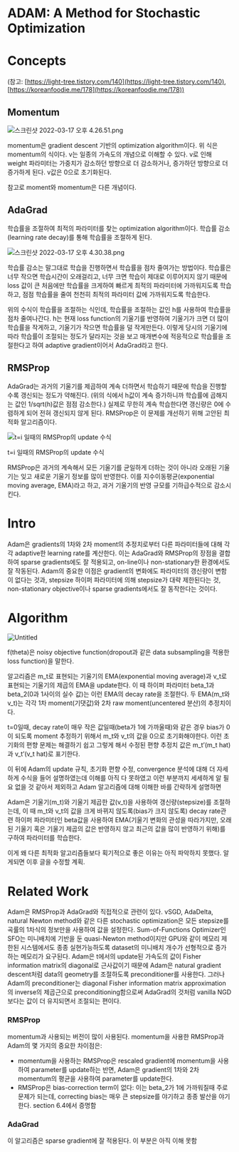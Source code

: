 # ADAM: A Method for Stochastic Optimization

# Concepts

(참고: [https://light-tree.tistory.com/140](https://light-tree.tistory.com/140), [https://koreanfoodie.me/178](https://koreanfoodie.me/178))

## Momentum

![스크린샷 2022-03-17 오후 4.26.51.png](ADAM%20A%20Met%207aae1/%E1%84%89%E1%85%B3%E1%84%8F%E1%85%B3%E1%84%85%E1%85%B5%E1%86%AB%E1%84%89%E1%85%A3%E1%86%BA_2022-03-17_%E1%84%8B%E1%85%A9%E1%84%92%E1%85%AE_4.26.51.png)

momentum은 gradient descent 기반의 optimization algorithm이다. 위 식은 momentum의 식이다. v는 일종의 가속도의 개념으로 이해할 수 있다. v로 인해 weight 파라미터는 가중치가 감소하던 방향으로 더 감소하거나, 증가하던 방향으로 더 증가하게 된다. v값은 0으로 초기화된다.

참고로 moment와 momentum은 다른 개념이다.

## AdaGrad

학습률을 조절하여 최적의 파라미터를 찾는 optimization algorithm이다. 학습률 감소(learning rate decay)를 통해 학습률을 조절하게 된다.

![스크린샷 2022-03-17 오후 4.30.38.png](ADAM%20A%20Met%207aae1/%E1%84%89%E1%85%B3%E1%84%8F%E1%85%B3%E1%84%85%E1%85%B5%E1%86%AB%E1%84%89%E1%85%A3%E1%86%BA_2022-03-17_%E1%84%8B%E1%85%A9%E1%84%92%E1%85%AE_4.30.38.png)

학습률 감소는 말그대로 학습을 진행하면서 학습률을 점차 줄여가는 방법이다. 학습률은 너무 작으면 학습시간이 오래걸리고, 너무 크면 학습이 제대로 이루어지지 않기 때문에 loss 값이 큰 처음에만 학습률을 크게하여 빠르게 최적의 파라미터에 가까워지도록 학습하고, 점점 학습률을 줄여 천천히 최적의 파라미터 값에 가까워지도록 학습한다. 

위의 수식이 학습률을 조절하는 식인데, 학습률을 조절하는 값인 h를 사용하여 학습률을 점차 줄여나간다. h는 현재 loss function의 기울기를 반영하여 기울기가 크면 더 많이 학습률을 작게하고, 기울기가 작으면 학습률을 덜 작게만든다. 이렇게 당시의 기울기에 따라 학습률이 조절되는 정도가 달라지는 것을 보고 매개변수에 적응적으로 학습률을 조절한다고 하여 adaptive gradient이어서 AdaGrad라고 한다. 

## RMSProp

AdaGrad는 과거의 기울기를 제곱하여 계속 더하면서 학습하기 때문에 학습을 진행할수록 갱신되는 정도가 약해진다. (위의 식에서 h값이 계속 증가하니까 학습률에 곱해지는 값인 1/sqrt(h)값은 점점 감소한다.) 실제로 무한히 계속 학습한다면 갱신량은 0에 수렴하게 되어 전혀 갱신되지 않게 된다. RMSProp은 이 문제를 개선하기 위해 고안된 최적화 알고리즘이다.

![t=i 일때의 RMSProp의 update 수식](ADAM%20A%20Met%207aae1/%E1%84%89%E1%85%B3%E1%84%8F%E1%85%B3%E1%84%85%E1%85%B5%E1%86%AB%E1%84%89%E1%85%A3%E1%86%BA_2022-03-17_%E1%84%8B%E1%85%A9%E1%84%92%E1%85%AE_4.53.48.png)

t=i 일때의 RMSProp의 update 수식

RMSProp은 과거의 계속해서 모든 기울기를 균일하게 더하는 것이 아니라 오래된 기울기는 잊고 새로운 기울기 정보를 많이 반영한다. 이를 지수이동평균(exponential moving average, EMA)라고 하고, 과거 기울기의 반영 규모를 기하급수적으로 감소시킨다.

# **Intro**

Adam은 gradients의 1차와 2차 moment의 추정치로부터 다른 파라미터들에 대해 각각 adaptive한 learning rate를 계산한다. 이는 AdaGrad와 RMSProp의 장점을 결합하여 sparse gradients에도 잘 적용되고, on-line이나 non-stationary한 환경에서도 잘 작동된다. Adam의 중요한 이점은 gradient의 변화에도 파라미터의 갱신량이 변함이 없다는 것과, stepsize 하이퍼 파라미터에 의해 stepsize가 대략 제한된다는 것, non-stationary objective이나 sparse gradients에서도 잘 동작한다는 것이다. 

# Algorithm

![Untitled](ADAM%20A%20Met%207aae1/Untitled.png)

f(theta)은 noisy objective function(dropout과 같은 data subsampling을 적용한 loss function)을 말한다. 

알고리즘은 m_t로 표현되는 기울기의 EMA(exponential moving average)과 v_t로 표현되는 기울기의 제곱의 EMA을 update한다. 이 때 하이퍼 파라미터 beta_1과 beta_2(0과 1사이의 실수 값)는 이런 EMA의 decay rate을 조절한다. 두 EMA(m_t와 v_t)는 각각 1차 moment(기댓값)와 2차 raw moment(uncentered 분산)의 추정치이다. 

t=0일때, decay rate이 매우 작은 값일때(beta가 1에 가까울때)와 같은 경우 bias가 0이 되도록 moment 추정하기 위해서 m_t와 v_t의 값을 0으로 초기화해야한다. 이런 초기화의 편향 문제는 해결하기 쉽고 그렇게 해서 수정된 편향 추정치 값은 m_t’(m_t hat)과 v_t’(v_t hat)로 표기한다.

이 뒤에 Adam의 update 규칙, 초기화 편향 수정, convergence 분석에 대해 더 자세하게 수식을 들어 설명하였는데 이해를 아직 다 못하였고 이런 부분까지 세세하게 알 필요 없을 것 같아서 제외하고 Adam 알고리즘에 대해 이해한 바를 간략하게 설명하면 

Adam은 기울기(m_t)와 기울기 제곱한 값(v_t)을 사용하여 갱신량(stepsize)를 조절하는데, 이 때 m_t와 v_t의 값을 크게 바뀌지 않도록(bias가 크지 않도록) decay rate관련 하이퍼 파라미터인 beta값을 사용하여 EMA(기울기 변화의 관성을 따라가지만, 오래된 기울기 혹은 기울기 제곱의 값은 반영하지 않고 최근의 값을 많이 반영하기 위해)를 구하여 파라미터를 학습한다.

이게 왜 다른 최적화 알고리즘들보다 획기적으로 좋은 이유는 아직 파악하지 못했다. 알게되면 이후 글을 수정할 계획.

# Related Work

Adam은 RMSProp과 AdaGrad와 직접적으로 관련이 있다. vSGD, AdaDelta, natural Newton method와 같은 다른 stochastic optimization은 모든 stepsize를 곡률의 1차식의 정보만을 사용하여 값을 설정한다. Sum-of-Functions Optimizer인 SFO는 미니배치에 기반을 둔 quasi-Newton method이지만 GPU와 같이 메모리 제한된 시스템에서도 종종 실현가능하도록 dataset의 미니배치 개수가 선형적으로 증가하는 메모리가 요구된다. Adam은 t에서의 update된 가속도의 값이 Fisher information matrix의 diagonal로 근사값이기 때문에 Adam은 natural gradient descent처럼 data의 geometry를 조절하도록 preconditioner를 사용한다. 그러나 Adam의 preconditioner는 diagonal Fisher information matrix approximation의 inverse의 제곱근으로 preconditioning함으로써 AdaGrad의 것처럼 vanilla NGD보다는 값이 더 유지되면서 조절되는 편이다. 

### RMSP**rop**

momentum과 사용되는 버전이 많이 사용된다. momentum을 사용한 RMSProp과 Adam의 몇 가지의  중요한 차이점은:

- momentum을 사용하는 RMSProp은 rescaled gradient에 momentum을 사용하여 parameter를 update하는 반면, Adam은 gradient의 1차와 2차 momentum의 평균을 사용하여 parameter를 update한다.
- RMSProp은 bias-correction term이 없다: 이는 beta_2가 1에 가까워질때 주로 문제가 되는데, correcting bias는 매우 큰 stepsize를 야기하고 종종 발산을 야기한다. section 6.4에서 증명함

### AdaGrad

이 알고리즘은 sparse gradient에 잘 적용된다.  이 부분은 아직 이해 못함
